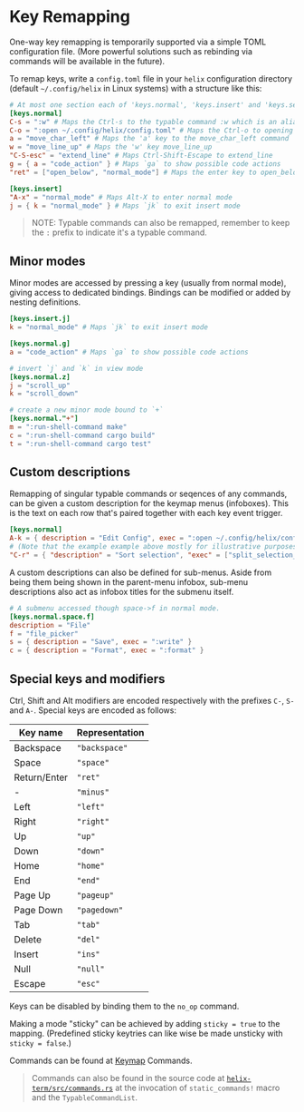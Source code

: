 # Key Remapping

One-way key remapping is temporarily supported via a simple TOML configuration
file. (More powerful solutions such as rebinding via commands will be
available in the future).

To remap keys, write a `config.toml` file in your `helix` configuration
directory (default `~/.config/helix` in Linux systems) with a structure like
this:

```toml
# At most one section each of 'keys.normal', 'keys.insert' and 'keys.select'
[keys.normal]
C-s = ":w" # Maps the Ctrl-s to the typable command :w which is an alias for :write (save file)
C-o = ":open ~/.config/helix/config.toml" # Maps the Ctrl-o to opening of the helix config file
a = "move_char_left" # Maps the 'a' key to the move_char_left command
w = "move_line_up" # Maps the 'w' key move_line_up
"C-S-esc" = "extend_line" # Maps Ctrl-Shift-Escape to extend_line
g = { a = "code_action" } # Maps `ga` to show possible code actions
"ret" = ["open_below", "normal_mode"] # Maps the enter key to open_below then re-enter normal mode

[keys.insert]
"A-x" = "normal_mode" # Maps Alt-X to enter normal mode
j = { k = "normal_mode" } # Maps `jk` to exit insert mode
```
> NOTE: Typable commands can also be remapped, remember to keep the `:` prefix to indicate it's a typable command.

## Minor modes

Minor modes are accessed by pressing a key (usually from normal mode), giving access to dedicated bindings. Bindings
can be modified or added by nesting definitions.

```toml
[keys.insert.j]
k = "normal_mode" # Maps `jk` to exit insert mode

[keys.normal.g]
a = "code_action" # Maps `ga` to show possible code actions

# invert `j` and `k` in view mode
[keys.normal.z]
j = "scroll_up"
k = "scroll_down"

# create a new minor mode bound to `+`
[keys.normal."+"]
m = ":run-shell-command make"
c = ":run-shell-command cargo build"
t = ":run-shell-command cargo test"
```

## Custom descriptions

Remapping of singular typable commands or seqences of any commands, can be given a custom description for the keymap menus (infoboxes).
This is the text on each row that's paired together with each key event trigger.

```toml
[keys.normal]
A-k = { description = "Edit Config", exec = ":open ~/.config/helix/config.toml" }
# (Note that the example example above mostly for illustrative purposes, a :config-open is provided out of the box.)
"C-r" = { "description" = "Sort selection", "exec" = ["split_selection_on_newline", ":sort", "collapse_selection", "keep_primary_selection"]             }
```

A custom descriptions can also be defined for sub-menus.
Aside from being them being shown in the parent-menu infobox,
sub-menu descriptions also act as infobox titles for the submenu itself.

```toml
# A submenu accessed though space->f in normal mode.
[keys.normal.space.f]
description = "File"
f = "file_picker"
s = { description = "Save", exec = ":write" }
c = { description = "Format", exec = ":format" }
```

## Special keys and modifiers

Ctrl, Shift and Alt modifiers are encoded respectively with the prefixes
`C-`, `S-` and `A-`. Special keys are encoded as follows:

| Key name     | Representation |
| ---          | ---            |
| Backspace    | `"backspace"`  |
| Space        | `"space"`      |
| Return/Enter | `"ret"`        |
| \-           | `"minus"`      |
| Left         | `"left"`       |
| Right        | `"right"`      |
| Up           | `"up"`         |
| Down         | `"down"`       |
| Home         | `"home"`       |
| End          | `"end"`        |
| Page Up      | `"pageup"`     |
| Page Down    | `"pagedown"`   |
| Tab          | `"tab"`        |
| Delete       | `"del"`        |
| Insert       | `"ins"`        |
| Null         | `"null"`       |
| Escape       | `"esc"`        |

Keys can be disabled by binding them to the `no_op` command.

Making a mode "sticky" can be achieved by adding `sticky = true` to the mapping. 
(Predefined sticky keytries can like wise be made unsticky with `sticky = false`.)

Commands can be found at [Keymap](https://docs.helix-editor.com/keymap.html) Commands.
> Commands can also be found in the source code at [`helix-term/src/commands.rs`](https://github.com/helix-editor/helix/blob/master/helix-term/src/commands.rs) at the invocation of `static_commands!` macro and the `TypableCommandList`.
